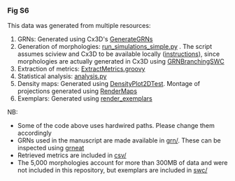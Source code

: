 ### Fig S6



This data was generated from multiple resources:

1. GRNs: Generated using Cx3D's [GenerateGRNs](https://github.com/morphonets/cx3d/blob/master/src/main/java/sc/iview/cx3d/simulations/grn/GenerateGRNs.java)
2. Generation of morphologies: [run_simulations_simple.py](./run_simulations_simple.py) . The script assumes sciview and Cx3D to be available locally ([instructions](https://imagej.net/SNT#Installation)), since morphologies are actually generated in Cx3D using [GRNBranchingSWC](https://github.com/morphonets/cx3d/blob/master/src/main/java/sc/iview/cx3d/commands/GRNBranchingSWC.java)
3. Extraction of metrics: [ExtractMetrics.groovy](./ExtractMetrics.groovy)
4. Statistical analysis: [analysis.py](./analysis.py)
5.  Density maps: Generated using [DensityPlot2DTest](https://github.com/morphonets/SNT/blob/master/src/test/java/sc/fiji/snt/DensityPlot2DTest.java). Montage of projections generated using [RenderMaps](./RenderMaps.ijm)
6. Exemplars: Generated using [render_exemplars](./render_exemplars.py)



NB:

- Some of the code above uses hardwired paths. Please change them accordingly
- GRNs used in the manuscript are made available in [grn/](./grn). These can be inspected using [grneat](https://github.com/brevis-us/grneat) 
- Retrieved metrics are included in  [csv/](./csv)
- The 5,000 morphologies account for more than 300MB of data and were not included in this repository, but exemplars are included in [swc/](./swc)

